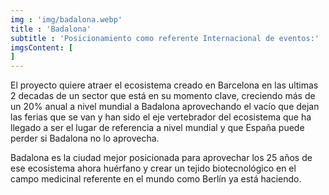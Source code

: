 ```yaml
---
img : 'img/badalona.webp'
title : 'Badalona'
subtitle : 'Posicionamiento como referente Internacional de eventos:'
imgsContent: [
]
---
```


El proyecto quiere atraer el ecosistema creado en Barcelona en las ultimas 2 decadas de un sector que está en su momento clave, creciendo más de un 20% anual a nivel mundial a Badalona aprovechando el vacío que dejan las ferias que se van y han sido el eje vertebrador del ecosistema que ha llegado a ser el lugar de referencia a nivel mundial y que España puede perder si Badalona no lo aprovecha.

Badalona es la ciudad mejor posicionada para aprovechar los 25 años de
ese ecosistema ahora huérfano y crear un tejido biotecnológico en el
campo medicinal referente en el mundo como Berlín ya está haciendo.